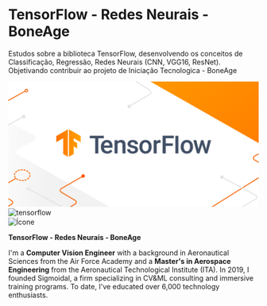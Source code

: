 # TensorFlow - Redes Neurais - BoneAge
Estudos sobre a biblioteca TensorFlow, desenvolvendo os conceitos de Classificação, Regressão, Redes Neurais (CNN, VGG16, ResNet). Objetivando contribuir ao projeto de Iniciação Tecnologica - BoneAge

<img src="/img/1692018415350.png">
<img src="https://www.vectorlogo.zone/logos/tensorflow/tensorflow-icon.svg" alt="tensorflow" width="40" height="40"/>


<div>
    <img src="https://www.vectorlogo.zone/logos/tensorflow/tensorflow-icon.svg" alt="Ícone" style="vertical-align: middle; width: 50px; height: 50px;">
    <p> <strong>TensorFlow - Redes Neurais - BoneAge</strong></p>
</div>


<p align="left">
I'm a <strong>Computer Vision Engineer</strong> with a background in Aeronautical Sciences from the Air Force Academy and a <strong>Master's in Aerospace Engineering</strong> from the Aeronautical Technological Institute (ITA). In 2019, I founded Sigmoidal, a firm specializing in CV&ML consulting and immersive training programs. To date, I've educated over 6,000 technology enthusiasts.
</p>
